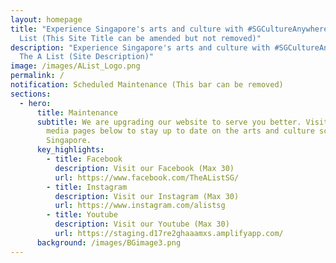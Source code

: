 ```yaml
---
layout: homepage
title: "Experience Singapore's arts and culture with #SGCultureAnywhere | The A
  List (This Site Title can be amended but not removed)"
description: "Experience Singapore's arts and culture with #SGCultureAnywhere |
  The A List (Site Description)"
image: /images/AList_Logo.png
permalink: /
notification: Scheduled Maintenance (This bar can be removed)
sections:
  - hero:
      title: Maintenance
      subtitle: We are upgrading our website to serve you better. Visit our social
        media pages below to stay up to date on the arts and culture scene in
        Singapore.
      key_highlights:
        - title: Facebook
          description: Visit our Facebook (Max 30)
          url: https://www.facebook.com/TheAListSG/
        - title: Instagram
          description: Visit our Instagram (Max 30)
          url: https://www.instagram.com/alistsg
        - title: Youtube
          description: Visit our Youtube (Max 30)
          url: https://staging.d17re2ghaaamxs.amplifyapp.com/
      background: /images/BGimage3.png
---
```

